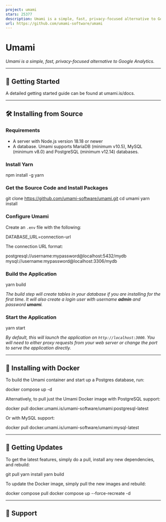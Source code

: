 ```yaml
---
project: umami
stars: 25377
description: Umami is a simple, fast, privacy-focused alternative to Google Analytics.
url: https://github.com/umami-software/umami
---
```


Umami
=====

_Umami is a simple, fast, privacy-focused alternative to Google Analytics._

* * *

🚀 Getting Started
------------------

A detailed getting started guide can be found at umami.is/docs.

* * *

🛠 Installing from Source
-------------------------

### Requirements

-   A server with Node.js version 18.18 or newer
-   A database. Umami supports MariaDB (minimum v10.5), MySQL (minimum v8.0) and PostgreSQL (minimum v12.14) databases.

### Install Yarn

npm install -g yarn

### Get the Source Code and Install Packages

git clone https://github.com/umami-software/umami.git
cd umami
yarn install

### Configure Umami

Create an `.env` file with the following:

DATABASE\_URL=connection-url

The connection URL format:

postgresql://username:mypassword@localhost:5432/mydb
mysql://username:mypassword@localhost:3306/mydb

### Build the Application

yarn build

_The build step will create tables in your database if you are installing for the first time. It will also create a login user with username **admin** and password **umami**._

### Start the Application

yarn start

_By default, this will launch the application on `http://localhost:3000`. You will need to either proxy requests from your web server or change the port to serve the application directly._

* * *

🐳 Installing with Docker
-------------------------

To build the Umami container and start up a Postgres database, run:

docker compose up -d

Alternatively, to pull just the Umami Docker image with PostgreSQL support:

docker pull docker.umami.is/umami-software/umami:postgresql-latest

Or with MySQL support:

docker pull docker.umami.is/umami-software/umami:mysql-latest

* * *

🔄 Getting Updates
------------------

To get the latest features, simply do a pull, install any new dependencies, and rebuild:

git pull
yarn install
yarn build

To update the Docker image, simply pull the new images and rebuild:

docker compose pull
docker compose up --force-recreate -d

* * *

🛟 Support
----------
